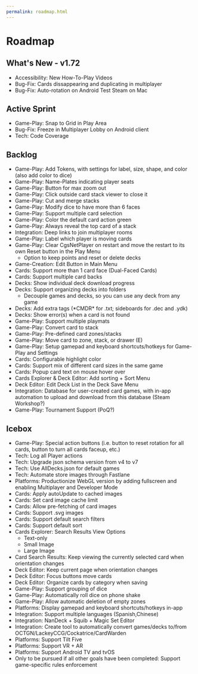```yaml
---
permalink: roadmap.html
---
```


# Roadmap

## What's New - v1.72
- Accessibility: New How-To-Play Videos
- Bug-Fix: Cards dissappearing and duplicating in multiplayer
- Bug-Fix: Auto-rotation on Android
Test Steam on Mac

## Active Sprint
- Game-Play: Snap to Grid in Play Area
- Bug-Fix: Freeze in Multiplayer Lobby on Android client
- Tech: Code Coverage

## Backlog
- Game-Play: Add Tokens, with settings for label, size, shape, and color (also add color to dice)
- Game-Play: Name-Plates indicating player seats
- Game-Play: Button for max zoom out
- Game-Play: Click outside card stack viewer to close it
- Game-Play: Cut and merge stacks
- Game-Play: Modify dice to have more than 6 faces
- Game-Play: Support multiple card selection
- Game-Play: Color the default card action green
- Game-Play: Always reveal the top card of a stack
- Integration: Deep links to join multiplayer rooms
- Game-Play: Label which player is moving cards
- Game-Play: Clear CgsNetPlayer on restart and move the restart to its own Reset button in the Play Menu
  - Option to keep points and reset or delete decks
- Game-Creation: Edit Button in Main Menu
- Cards: Support more than 1 card face (Dual-Faced Cards)
- Cards: Support multiple card backs
- Decks: Show individual deck download progress
- Decks: Support organizing decks into folders
  - Decouple games and decks, so you can use any deck from any game
- Decks: Add extra tags (\*CMDR\* for .txt; sideboards for .dec and .ydk) 
- Decks: Show error(s) when a card is not found
- Game-Play: Support multiple playmats
- Game-Play: Convert card to stack
- Game-Play: Pre-defined card zones/stacks
- Game-Play: Move card to zone, stack, or drawer (E)
- Game-Play: Setup gamepad and keyboard shortcuts/hotkeys for Game-Play and Settings
- Cards: Configurable highlight color
- Cards: Support mix of different card sizes in the same game
- Cards: Popup card text on mouse hover over
- Cards Explorer & Deck Editor: Add sorting + Sort Menu
- Deck Editor: Edit Deck List in the Deck Save Menu
- Integration: Database for user-created card games, with in-app automation to upload and download from this database (Steam Workshop?)
- Game-Play: Tournament Support (PoQ?)

## Icebox
- Game-Play: Special action buttons (i.e. button to reset rotation for all cards, button to turn all cards faceup, etc.)
- Tech: Log all Player actions
- Tech: Upgrade json schema version from v4 to v7
- Tech: Use AllDecks.json for default games
- Tech: Automate store images through Fastlane
- Platforms: Productionize WebGL version by adding fullscreen and enabling Multiplayer and Developer Mode
- Cards: Apply autoUpdate to cached images
- Cards: Set card image cache limit
- Cards: Allow pre-fetching of card images
- Cards: Support .svg images
- Cards: Support default search filters
- Cards: Support default sort
- Cards Explorer: Search Results View Options
  - Text-only
  - Small Image
  - Large Image
- Card Search Results: Keep viewing the currently selected card when orientation changes
- Deck Editor: Keep current page when orientation changes
- Deck Editor: Focus buttons move cards
- Deck Editor: Organize cards by category when saving
- Game-Play: Support grouping of dice
- Game-Play: Automatically roll dice on phone shake
- Game-Play: Allow automatic deletion of empty zones
- Platforms: Display gamepad and keyboard shortcuts/hotkeys in-app
- Integration: Support multiple languages (Spanish,Chinese)
- Integration: NanDeck + Squib + Magic Set Editor
- Integration: Create tool to automatically convert games/decks to/from OCTGN/LackeyCCG/Cockatrice/CardWarden
- Platforms: Support Tilt Five
- Platforms: Support VR + AR
- Platforms: Support Android TV and tvOS
- Only to be pursued if all other goals have been completed: Support game-specific rules enforcement
